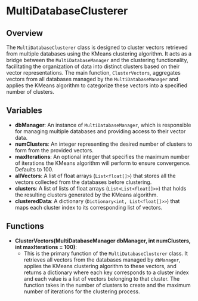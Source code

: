 # MultiDatabaseClusterer

## Overview
The `MultiDatabaseClusterer` class is designed to cluster vectors retrieved from multiple databases using the KMeans clustering algorithm. It acts as a bridge between the `MultiDatabaseManager` and the clustering functionality, facilitating the organization of data into distinct clusters based on their vector representations. The main function, `ClusterVectors`, aggregates vectors from all databases managed by the `MultiDatabaseManager` and applies the KMeans algorithm to categorize these vectors into a specified number of clusters.

## Variables
- **dbManager**: An instance of `MultiDatabaseManager`, which is responsible for managing multiple databases and providing access to their vector data.
- **numClusters**: An integer representing the desired number of clusters to form from the provided vectors.
- **maxIterations**: An optional integer that specifies the maximum number of iterations the KMeans algorithm will perform to ensure convergence. Defaults to 100.
- **allVectors**: A list of float arrays (`List<float[]>`) that stores all the vectors collected from the databases before clustering.
- **clusters**: A list of lists of float arrays (`List<List<float[]>>`) that holds the resulting clusters generated by the KMeans algorithm.
- **clusteredData**: A dictionary (`Dictionary<int, List<float[]>>`) that maps each cluster index to its corresponding list of vectors.

## Functions
- **ClusterVectors(MultiDatabaseManager dbManager, int numClusters, int maxIterations = 100)**: 
  - This is the primary function of the `MultiDatabaseClusterer` class. It retrieves all vectors from the databases managed by `dbManager`, applies the KMeans clustering algorithm to these vectors, and returns a dictionary where each key corresponds to a cluster index and each value is a list of vectors belonging to that cluster. The function takes in the number of clusters to create and the maximum number of iterations for the clustering process.